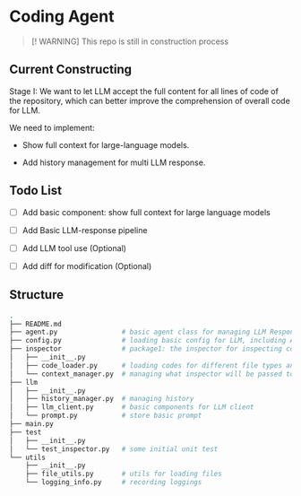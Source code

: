 # Coding Agent

> [! WARNING]
> This repo is still in construction process

## Current Constructing

Stage I: We want to let LLM accept the full content for all lines of code of the repository, which can better improve the comprehension of overall code for LLM.

We need to implement:

- Show full context for large-language models.

- Add history management for multi LLM response.

## Todo List

- [ ] Add basic component: show full context for large language models

- [ ] Add Basic LLM-response pipeline

- [ ] Add LLM tool use (Optional)

- [ ] Add diff for modification (Optional)


## Structure

```bash
.
├── README.md
├── agent.py                # basic agent class for managing LLM Response
├── config.py               # loading basic config for LLM, including API key
├── inspector               # package1: the inspector for inspecting codes
│   ├── __init__.py 
│   ├── code_loader.py      # loading codes for different file types and ignoring some certain files 
│   └── context_manager.py  # managing what inspector will be passed to the LLM
├── llm
│   ├── __init__.py
│   ├── history_manager.py  # managing history
│   ├── llm_client.py       # basic components for LLM client
│   └── prompt.py           # store basic prompt
├── main.py
├── test
│   ├── __init__.py
│   └── test_inspector.py   # some initial unit test
└── utils
    ├── __init__.py
    ├── file_utils.py       # utils for loading files
    └── logging_info.py     # recording loggings
```

